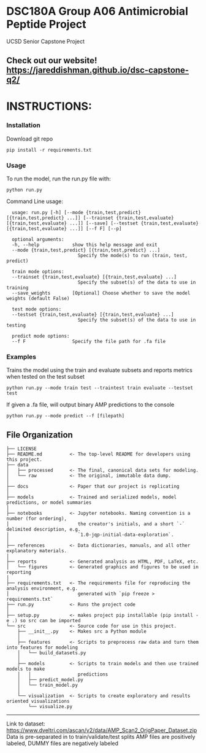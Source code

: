 DSC180A Group A06 Antimicrobial Peptide Project 
==============================

UCSD Senior Capstone Project

## Check out our website! https://jareddishman.github.io/dsc-capstone-q2/


# **INSTRUCTIONS:**
### Installation
Download git repo

`pip install -r requirements.txt`

### Usage
To run the model, run the run.py file with:

`python run.py`


Command Line usage:

      usage: run.py [-h] [--mode {train,test,predict} [{train,test,predict} ...]] [--trainset {train,test,evaluate} [{train,test,evaluate} ...]] [--save] [--testset {train,test,evaluate} [{train,test,evaluate} ...]] [--f F] [--p]

      optional arguments:
      -h, --help            show this help message and exit
      --mode {train,test,predict} [{train,test,predict} ...]
                              Specify the mode(s) to run (train, test, predict)

      train mode options:
      --trainset {train,test,evaluate} [{train,test,evaluate} ...]
                              Specify the subset(s) of the data to use in training
      --save_weights        [Optional] Choose whether to save the model weights (default False)

      test mode options:
      --testset {train,test,evaluate} [{train,test,evaluate} ...]
                              Specify the subset(s) of the data to use in testing

      predict mode options:
      --f F                 Specify the file path for .fa file

### Examples
Trains the model using the train and evaluate subsets and reports metrics when tested on the test subset

    python run.py --mode train test --traintest train evaluate --testset test
    
If given a .fa file, will output binary AMP predictions to the console

    python run.py --mode predict --f [filepath]

File Organization
------------

    ├── LICENSE
    ├── README.md          <- The top-level README for developers using this project.
    ├── data
    │   ├── processed      <- The final, canonical data sets for modeling.
    │   └── raw            <- The original, immutable data dump.
    │
    ├── docs               <- Paper that our project is replicating
    │
    ├── models             <- Trained and serialized models, model predictions, or model summaries
    │
    ├── notebooks          <- Jupyter notebooks. Naming convention is a number (for ordering),
    │                         the creator's initials, and a short `-` delimited description, e.g.
    │                         `1.0-jqp-initial-data-exploration`.
    │
    ├── references         <- Data dictionaries, manuals, and all other explanatory materials.
    │
    ├── reports            <- Generated analysis as HTML, PDF, LaTeX, etc.
    │   └── figures        <- Generated graphics and figures to be used in reporting
    │
    ├── requirements.txt   <- The requirements file for reproducing the analysis environment, e.g.
    │                         generated with `pip freeze > requirements.txt`
    ├── run.py             <- Runs the project code
    │
    ├── setup.py           <- makes project pip installable (pip install -e .) so src can be imported
    └── src                <- Source code for use in this project.
        ├── __init__.py    <- Makes src a Python module
        │
        ├── features       <- Scripts to preprocess raw data and turn them into features for modeling
        │   └── build_datasets.py
        │
        ├── models         <- Scripts to train models and then use trained models to make
        │   │                 predictions
        │   ├── predict_model.py
        │   └── train_model.py
        │
        └── visualization  <- Scripts to create exploratory and results oriented visualizations
            └── visualize.py


--------

Link to dataset: https://www.dveltri.com/ascan/v2/data/AMP_Scan2_OrigPaper_Dataset.zip
Data is pre-separated in to train/validate/test splits
AMP files are positively labeled, DUMMY files are negatively labeled
